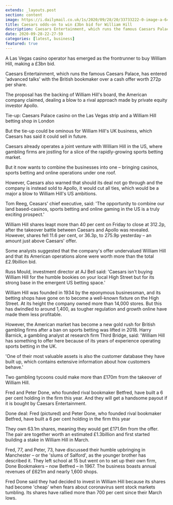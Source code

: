 ```yaml
---
extends: _layouts.post
section: content
image: https://i.dailymail.co.uk/1s/2020/09/28/20/33733222-0-image-a-64_1601321934220.jpg 
title: Caesars odds-on to win £3bn bid for William Hill 
description: Caesars Entertainment, which runs the famous Caesars Palace, has entered advanced talks with the British bookmaker over a cash offer worth 272p per share. 
date: 2020-09-28-22-27-59 
categories: [latest, business] 
featured: true 
--- 
```

A Las Vegas casino operator has emerged as the frontrunner to buy William Hill, making a £3bn bid. 

Caesars Entertainment, which runs the famous Caesars Palace, has entered 'advanced talks' with the British bookmaker over a cash offer worth 272p per share. 

The proposal has the backing of William Hill's board, the American company claimed, dealing a blow to a rival approach made by private equity investor Apollo. 

Tie-up: Caesars Palace casino on the Las Vegas strip and a William Hill betting shop in London

But the tie-up could be ominous for William Hill's UK business, which Caesars has said it could sell in future. 

Caesars already operates a joint venture with William Hill in the US, where gambling firms are jostling for a slice of the rapidly-growing sports betting market. 

But it now wants to combine the businesses into one – bringing casinos, sports betting and online operations under one roof. 

However, Caesars also warned that should its deal not go through and the company is instead sold to Apollo, it would cut all ties, which would be a major a blow to William Hill's US ambitions. 

Tom Reeg, Ceasars' chief executive, said: 'The opportunity to combine our land based-casinos, sports betting and online gaming in the US is a truly exciting prospect.' 

William Hill shares leapt more than 40 per cent on Friday to close at 312.2p, after the takeover battle between Caesars and Apollo was revealed. However, shares fell 11.6 per cent, or 36.3p, to 275.9p yesterday – an amount just above Caesars' offer. 

Some analysts suggested that the company's offer undervalued William Hill and that its American operations alone were worth more than the total £2.9billion bid. 

Russ Mould, investment director at AJ Bell said: 'Caesars isn't buying William Hill for the humble bookies on your local High Street but for its strong base in the emergent US betting space.' 

William Hill was founded in 1934 by the eponymous businessman, and its betting shops have gone on to become a well-known fixture on the High Street. At its height the company owned more than 14,000 stores. But this has dwindled to around 1,400, as tougher regulation and growth online have made them less profitable. 

However, the American market has become a new gold rush for British gambling firms after a ban on sports betting was lifted in 2018. Harry Barnick, a gambling analyst at research firm Third Bridge, said: 'William Hill has something to offer here because of its years of experience operating sports betting in the UK. 

'One of their most valuable assets is also the customer database they have built up, which contains extensive information about how customers behave.'

Two gambling tycoons could make more than £170m from the takeover of William Hill. 

Fred and Peter Done, who founded rival bookmaker Betfred, have built a 6 per cent holding in the firm this year. And they will get a handsome payout if it is bought by Caesars Entertainment.

Done deal: Fred (pictured) and Peter Done, who founded rival bookmaker Betfred, have built a 6 per cent holding in the firm this year

They own 63.1m shares, meaning they would get £171.6m from the offer. The pair are together worth an estimated £1.3billion and first started building a stake in William Hill in March. 

Fred, 77, and Peter, 73, have discussed their humble upbringing in Manchester – or the 'slums of Salford', as the younger brother has described it. They left school at 15 but went on to set up their own firm, Done Bookmakers – now Betfred – in 1967. The business boasts annual revenues of £621m and nearly 1,600 shops. 

Fred Done said they had decided to invest in William Hill because its shares had become 'cheap' when fears about coronavirus sent stock markets tumbling. Its shares have rallied more than 700 per cent since their March lows.

